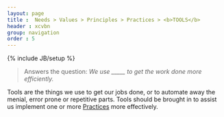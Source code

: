 ```yaml
---
layout: page
title :  Needs > Values > Principles > Practices > <b>TOOLS</b>
header : xcvbn
group: navigation
order : 5
---
```

{% include JB/setup %}

> Answers the question: *We use _____ to get the work done more efficiently.* 

Tools are the things we use to get our jobs done, or to automate away the menial, error prone or repetitive parts. Tools should be brought in to assist us implement one or more [Practices](/practices.html) more effectively.